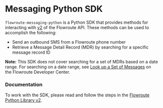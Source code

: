 # Messaging Python SDK 
`flowroute-messaging-python` is a Python SDK that provides methods for interacting with [v2](https://developer.flowroute.com/api/messaging/overview/) of the Flowroute API. These methods can be used to accomplish the following:

* Send an outbound SMS from a Flowroute phone number
* Retrieve a Message Detail Record (MDR) by searching for a specific message record ID 

**Note:** This SDK does not cover searching for a set of MDRs based on a date range. For searching on a date range, see [Look up a Set of Messages](https://developer.flowroute.com/api/messaging/look-up-set-of-messages/) on the Flowroute Developer Center.

### Documentation 
To work with the SDK, please read and follow the steps in the [Flowroute Python Library v2](https://developer.flowroute.com/libraries/v2/python/).

